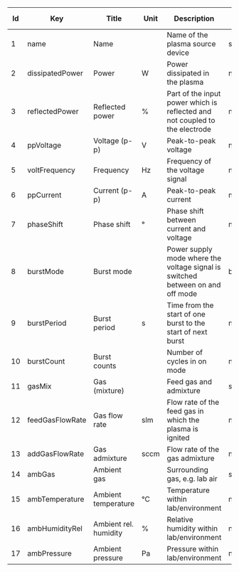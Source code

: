 |Id		| Key                 | Title                     | Unit	| Description                                                                       | Type    | Occ | Allowed values |
|----	| ------------------- | ------------------------- | ----	| --------------------------------------------------------------------------------- | ------- | -------- | ------------- |
|	1	| name                | Name                      |		| Name of the plasma source device                                                  | string  | 1     |               |
|	2	| dissipatedPower     | Power                  |	W	| Power dissipated in the plasma                                                    | number  | 0-1    |               |
|	3	| reflectedPower      | Reflected power        |	%	| Part of the input power which is reflected and not coupled to the electrode       | number  | 0-1    |               |
|	4	| ppVoltage           | Voltage (p-p)         |	 V	| Peak-to-peak voltage                                                              | number  | 1     |               |
|	5	| voltFrequency       | Frequency             |	Hz	| Frequency of the voltage signal                                                   | number  | 1     |               |
|	6	| ppCurrent           | Current (p-p)          |	A	| Peak-to-peak current                                                              | number  | 0-1    |               |
|	7	| phaseShift          | Phase shift            |	°	| Phase shift between current and voltage                                           | number  | 0-1    |               |
|	8	| burstMode           | Burst mode                |		| Power supply mode where the voltage signal is switched between on and off mode    | boolean | 1     |               |
|	9	| burstPeriod         | Burst period          |	s 	| Time from the start of one burst to the start of next burst                       | number  | 0-1    |               |
|	10	| burstCount          | Burst counts              |		| Number of cycles in on mode                                                       | number  | 0-1    |               |
|	11	| gasMix              | Gas (mixture)             |		| Feed gas and admixture                                                            | string  | 1     |               |
|	12	| feedGasFlowRate     | Gas flow rate       |	slm 	| Flow rate of the feed gas in which the plasma is ignited                          | number  | 0-1    |               |
|	13	| addGasFlowRate      | Gas admixture       |	sccm	| Flow rate of the gas admixture                                                    | number  | 0-1    |               |
|	14	| ambGas              | Ambient gas               |		| Surrounding gas, e.g. lab air                                                     | string  | 1     |               |
|	15	| ambTemperature      | Ambient temperature   |	°C	| Temperature within lab/environment                                                | number  | 1     |               |
|	16	| ambHumidityRel      | Ambient rel. humidity  |	%	| Relative humidity within lab/environment                                          | number  | 1     |               |
|	17	| ambPressure         | Ambient pressure      |	Pa	| Pressure within lab/environment                                                   | number  | 1     |               |
